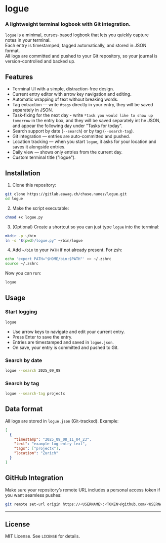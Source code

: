 # logue
### A lightweight terminal logbook with Git integration.

`logue` is a minimal, curses-based logbook that lets you quickly capture notes in your terminal.  
Each entry is timestamped, tagged automatically, and stored in JSON format.  
All logs are committed and pushed to your Git repository, so your journal is version-controlled and backed up.

## Features

- Terminal UI with a simple, distraction-free design.  
- Current entry editor with arrow key navigation and editing.  
- Automatic wrapping of text without breaking words.  
- Tag extraction — write `#tags` directly in your entry, they will be saved separately in JSON.
- Task-fixing for the next day - write `*task you would like to show up tomorrow` in the entry box, and they will be saved separately int he JSON, and appear the following day under "Tasks for today".  
- Search support by date (`--search`) or by tag (`--search-tag`).  
- Git integration — entries are auto-committed and pushed.  
- Location tracking — when you start `logue`, it asks for your location and saves it alongside entries.  
- Daily view — shows only entries from the current day.  
- Custom terminal title ("logue").  

## Installation

1. Clone this repository:

```bash
git clone https://gitlab.eawag.ch/chase.nunez/logue.git
cd logue
````

2. Make the script executable:

```bash
chmod +x logue.py
```

3. (Optional) Create a shortcut so you can just type `logue` into the terminal:

```bash
mkdir -p ~/bin
ln -s "$(pwd)/logue.py" ~/bin/logue
```

4. Add `~/bin` to your `PATH` if not already present. For zsh:

```bash
echo 'export PATH="$HOME/bin:$PATH"' >> ~/.zshrc
source ~/.zshrc
```

Now you can run:

```bash
logue
```

## Usage

### Start logging

```bash
logue
```

* Use arrow keys to navigate and edit your current entry.
* Press Enter to save the entry.
* Entries are timestamped and saved in `logue.json`.
* On save, your entry is committed and pushed to Git.

### Search by date

```bash
logue --search 2025_09_08
```

### Search by tag

```bash
logue --search-tag projectx
```

## Data format

All logs are stored in `logue.json` (Git-tracked). Example:

```json
[
  {
    "timestamp": "2025_09_08_11_04_23",
    "text": "example log entry text",
    "tags": ["projectx"],
    "location": "Zurich"
  }
]
```

## GitHub Integration

Make sure your repository’s remote URL includes a personal access token if you want seamless pushes:

```bash
git remote set-url origin https://<USERNAME>:<TOKEN>@github.com/<USERNAME>/<REPO>.git
```

---

## License

MIT License. See `LICENSE` for details.
